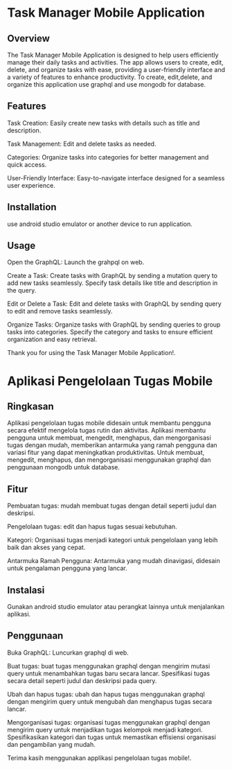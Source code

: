 # Task Manager Mobile Application

## Overview
The Task Manager Mobile Application is designed to help users efficiently manage their daily tasks and activities. The app allows users to create, edit, delete, and organize tasks with ease, providing a user-friendly interface and a variety of features to enhance productivity. To create, edit,delete, and organize this application use graphql and use mongodb for database.

## Features
Task Creation: Easily create new tasks with details such as title and description.

Task Management: Edit and delete tasks as needed.

Categories: Organize tasks into categories for better management and quick access.

User-Friendly Interface: Easy-to-navigate interface designed for a seamless user experience.

## Installation
use android studio emulator or another device to run application.

## Usage
Open the GraphQL:
Launch the grahpql on web.

Create a Task:
Create tasks with GraphQL by sending a mutation query to add new tasks seamlessly. Specify task details like title and description in the query.

Edit or Delete a Task:
Edit and delete tasks with GraphQL by sending query to edit and remove tasks seamlessly.

Organize Tasks:
Organize tasks with GraphQL by sending queries to group tasks into categories. Specify the category and tasks to ensure efficient organization and easy retrieval.

Thank you for using the Task Manager Mobile Application!.

# Aplikasi Pengelolaan Tugas Mobile

## Ringkasan
Aplikasi pengelolaan tugas mobile didesain untuk membantu pengguna secara efektif mengelola tugas rutin dan aktivitas. Aplikasi membantu pengguna untuk membuat, mengedit, menghapus, dan mengorganisasi tugas dengan mudah, memberikan antarmuka yang ramah pengguna dan variasi fitur yang dapat meningkatkan produktivitas. Untuk membuat, mengedit, menghapus, dan mengorganisasi menggunakan graphql dan penggunaan mongodb untuk database.

## Fitur
Pembuatan tugas: mudah membuat tugas dengan detail seperti judul dan deskripsi.

Pengelolaan tugas: edit dan hapus tugas sesuai kebutuhan.

Kategori: Organisasi tugas menjadi kategori untuk pengelolaan yang lebih baik dan akses yang cepat.

Antarmuka Ramah Pengguna: Antarmuka yang mudah dinavigasi, didesain untuk pengalaman pengguna yang lancar.

## Instalasi
Gunakan android studio emulator atau perangkat lainnya untuk menjalankan aplikasi.

## Penggunaan
Buka GraphQL:
Luncurkan graphql di web.

Buat tugas:
buat tugas menggunakan graphql dengan mengirim mutasi query untuk menambahkan tugas baru secara lancar. Spesifikasi tugas secara detail seperti judul dan deskripsi pada query.

Ubah dan hapus tugas:
ubah dan hapus tugas menggunakan graphql dengan mengirim query untuk mengubah dan menghapus tugas secara lancar.

Mengorganisasi tugas:
organisasi tugas menggunakan graphql dengan mengirim query untuk menjadikan tugas kelompok menjadi kategori. Spesifikasikan kategori dan tugas untuk memastikan effisiensi organisasi dan pengambilan yang mudah.

Terima kasih menggunakan applikasi pengelolaan tugas mobile!.

